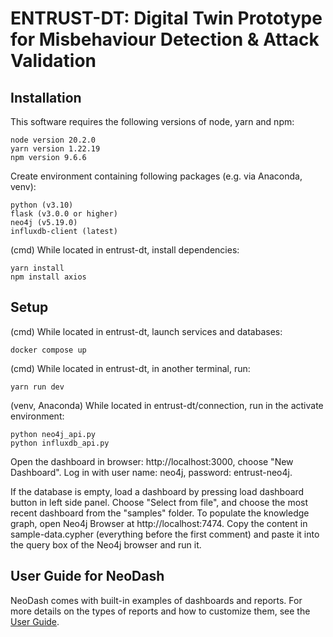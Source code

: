 # ENTRUST-DT: Digital Twin Prototype for Misbehaviour Detection & Attack Validation

## Installation

This software requires the following versions of node, yarn and npm:

```
node version 20.2.0
yarn version 1.22.19
npm version 9.6.6
```

Create environment containing following packages (e.g. via Anaconda, venv):
```
python (v3.10)
flask (v3.0.0 or higher)
neo4j (v5.19.0)
influxdb-client (latest)
```

(cmd) While located in entrust-dt, install dependencies:
```
yarn install
npm install axios
```

## Setup

(cmd) While located in entrust-dt, launch services and databases:

```
docker compose up
```

(cmd) While located in entrust-dt, in another terminal, run:

```
yarn run dev
```

(venv, Anaconda) While located in entrust-dt/connection, run in the activate environment:

```
python neo4j_api.py
python influxdb_api.py
```

Open the dashboard in browser: http://localhost:3000, choose "New Dashboard". 
Log in with user name: neo4j, password: entrust-neo4j.

If the database is empty, load a dashboard by pressing load dashboard button in left side panel. Choose "Select from file", and choose the most recent dashboard from the "samples" folder.
To populate the knowledge graph, open Neo4j Browser at http://localhost:7474. Copy the content in sample-data.cypher (everything before the first comment) and paste it into the query box of the Neo4j browser and run it. 

## User Guide for NeoDash

NeoDash comes with built-in examples of dashboards and reports. For more details on the types of reports and how to customize them, see the [User Guide](
https://neo4j.com/labs/neodash/2.2/user-guide/).


